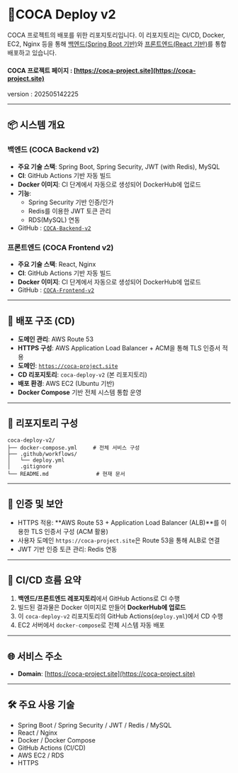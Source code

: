 # 📆COCA Deploy v2  
  
COCA 프로젝트의 배포를 위한 리포지토리입니다. 이 리포지토리는 CI/CD, Docker, EC2, Nginx 등을 통해 [백엔드(Spring Boot 기반)](https://github.com//KRSuchan/COCA-Backend-v2/)와 [프론트엔드(React 기반)](https://github.com//KRSuchan/COCA-Frontend-v2/)를 통합 배포하고 있습니다.  
#### COCA 프로젝트 페이지 : [https://coca-project.site](https://coca-project.site)  
version : 202505142225

---

## 📦 시스템 개요

### 백엔드 (COCA Backend v2)
- **주요 기술 스택**: Spring Boot, Spring Security, JWT (with Redis), MySQL
- **CI**: GitHub Actions 기반 자동 빌드
- **Docker 이미지**: CI 단계에서 자동으로 생성되어 DockerHub에 업로드
- **기능**:
  - Spring Security 기반 인증/인가
  - Redis를 이용한 JWT 토큰 관리
  - RDS(MySQL) 연동
- GitHub : [`COCA-Backend-v2`](https://github.com/KRSuchan/COCA-Backend-v2)

### 프론트엔드 (COCA Frontend v2)
- **주요 기술 스택**: React, Nginx
- **CI**: GitHub Actions 기반 자동 빌드
- **Docker 이미지**: CI 단계에서 자동으로 생성되어 DockerHub에 업로드
- GitHub : [`COCA-Frontend-v2`](https://github.com//KRSuchan/COCA-Frontend-v2)

---

## 🚀 배포 구조 (CD)

- **도메인 관리**: AWS Route 53
- **HTTPS 구성**: AWS Application Load Balancer + ACM을 통해 TLS 인증서 적용
- **도메인**: [`https://coca-project.site`](https://coca-project.site)
- **CD 리포지토리**: `coca-deploy-v2` (본 리포지토리)
- **배포 환경**: AWS EC2 (Ubuntu 기반)
- **Docker Compose** 기반 전체 시스템 통합 운영

---

## 📁 리포지토리 구성
```
coca-deploy-v2/  
├── docker-compose.yml     # 전체 서비스 구성  
├── .github/workflows/
│   └── deploy.yml
│   .gitignore
└── README.md               # 현재 문서
```

---

## 🔐 인증 및 보안

- HTTPS 적용: **AWS Route 53 + Application Load Balancer (ALB)**를 이용한 TLS 인증서 구성 (ACM 활용)
- 사용자 도메인 `https://coca-project.site`은 Route 53을 통해 ALB로 연결
- JWT 기반 인증 토큰 관리: Redis 연동

---

## 🔄 CI/CD 흐름 요약

1. **백엔드/프론트엔드 레포지토리**에서 GitHub Actions로 CI 수행
2. 빌드된 결과물은 Docker 이미지로 만들어 **DockerHub에 업로드**
3. 이 `coca-deploy-v2` 리포지토리의 GitHub Actions(`deploy.yml`)에서 CD 수행
4. EC2 서버에서 `docker-compose`로 전체 시스템 자동 배포

---

## 🌐 서비스 주소

- **Domain**: [https://coca-project.site](https://coca-project.site)

---

## 🛠 주요 사용 기술

- Spring Boot / Spring Security / JWT / Redis / MySQL
- React / Nginx
- Docker / Docker Compose
- GitHub Actions (CI/CD)
- AWS EC2 / RDS
- HTTPS
